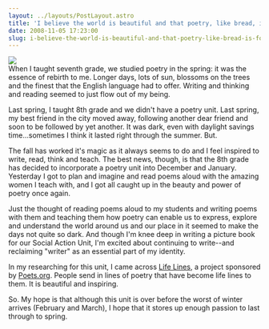 ```yaml
---
layout: ../layouts/PostLayout.astro
title: 'I believe the world is beautiful and that poetry, like bread, is for everyone (Roque Dalton): Why Poetry is Going to Save Me from Winter.'
date: 2008-11-05 17:23:00
slug: i-believe-the-world-is-beautiful-and-that-poetry-like-bread-is-for-everyone-roque-dalton-why-poetry-is-going-to-save-me-from-winter
---
```


[![](http://www.savagechickens.com/images/chickenreading.jpg)](http://www.savagechickens.com/images/chickenreading.jpg)  
When I taught seventh grade, we studied poetry in the spring: it was the essence of rebirth to me. Longer days, lots of sun, blossoms on the trees and the finest that the English language had to offer. Writing and thinking and reading seemed to just flow out of my being.

Last spring, I taught 8th grade and we didn't have a poetry unit. Last spring, my best friend in the city moved away, following another dear friend and soon to be followed by yet another. It was dark, even with daylight savings time...sometimes I think it lasted right through the summer. But.

The fall has worked it's magic as it always seems to do and I feel inspired to write, read, think and teach. The best news, though, is that the 8th grade has decided to incorporate a poetry unit into December and January. Yesterday I got to plan and imagine and read poems aloud with the amazing women I teach with, and I got all caught up in the beauty and power of poetry once again.

Just the thought of reading poems aloud to my students and writing poems with them and teaching them how poetry can enable us to express, explore and understand the world around us and our place in it seemed to make the days not quite so dark. And though I'm knee deep in writing a picture book for our Social Action Unit, I'm excited about continuing to write--and reclaiming "writer" as an essential part of my identity.

In my researching for this unit, I came across [Life Lines](http://www.poets.org/page.php/prmID/339), a project sponsored by [Poets.org](http://www.poets.org/). People send in lines of poetry that have become life lines to them. It is beautiful and inspiring.

So. My hope is that although this unit is over before the worst of winter arrives (February and March), I hope that it stores up enough passion to last through to spring.
